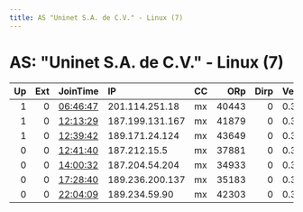 ```yaml
---
title: AS "Uninet S.A. de C.V." - Linux (7)
---
```


# AS: "Uninet S.A. de C.V." - Linux (7)

|   Up |   Ext | JoinTime                                                                                            | IP              | CC   |   ORp |   Dirp | Version   | Contact   | Nickname   |   eFamMembers |
|-----:|------:|:----------------------------------------------------------------------------------------------------|:----------------|:-----|------:|-------:|:----------|:----------|:-----------|--------------:|
|    1 |     0 | [06:46:47](https://metrics.torproject.org/rs.html#details/78C8651B296B7E6139895E63F4BF451F2BD950BC) | 201.114.251.18  | mx   | 40443 |      0 | 0.3.4.10  | None      | snap269    |             1 |
|    1 |     0 | [12:13:29](https://metrics.torproject.org/rs.html#details/AD17D3F26F7846C29DA7C6954ACB7C3B97AB048D) | 187.199.131.167 | mx   | 41879 |      0 | 0.3.4.10  | None      | snap269    |             1 |
|    1 |     0 | [12:39:42](https://metrics.torproject.org/rs.html#details/D8008E8529B0B0CAA4F4191C23735173650F7774) | 189.171.24.124  | mx   | 43649 |      0 | 0.3.4.10  | None      | snap269    |             1 |
|    0 |     0 | [12:41:40](https://metrics.torproject.org/rs.html#details/0888285490E18FE195D4CDD32BCAA2BCC8789F1F) | 187.212.15.5    | mx   | 37881 |      0 | 0.3.4.10  | None      | snap269    |             1 |
|    0 |     0 | [14:00:32](https://metrics.torproject.org/rs.html#details/BA2BCAA1E02927F4967F5FCE771A2EDAFC379925) | 187.204.54.204  | mx   | 34933 |      0 | 0.3.4.10  | None      | snap269    |             1 |
|    0 |     0 | [17:28:40](https://metrics.torproject.org/rs.html#details/84C684D3E426F5E8CC4466C6CF16833880BDB9B4) | 189.236.200.137 | mx   | 35183 |      0 | 0.3.4.10  | None      | snap269    |             1 |
|    0 |     0 | [22:04:09](https://metrics.torproject.org/rs.html#details/EF1B62877B6558F0A693AC46BF5B0F6043B02135) | 189.234.59.90   | mx   | 42303 |      0 | 0.3.4.10  | None      | snap269    |             1 |
